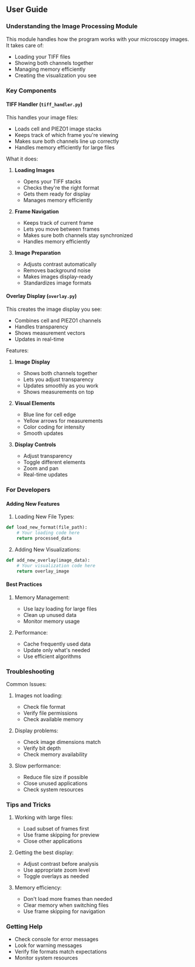 
## User Guide

### Understanding the Image Processing Module

This module handles how the program works with your microscopy images. It takes care of:
- Loading your TIFF files
- Showing both channels together
- Managing memory efficiently
- Creating the visualization you see

### Key Components

#### TIFF Handler (`tiff_handler.py`)
This handles your image files:
- Loads cell and PIEZO1 image stacks
- Keeps track of which frame you're viewing
- Makes sure both channels line up correctly
- Handles memory efficiently for large files

What it does:
1. **Loading Images**
   - Opens your TIFF stacks
   - Checks they're the right format
   - Gets them ready for display
   - Manages memory efficiently

2. **Frame Navigation**
   - Keeps track of current frame
   - Lets you move between frames
   - Makes sure both channels stay synchronized
   - Handles memory efficiently

3. **Image Preparation**
   - Adjusts contrast automatically
   - Removes background noise
   - Makes images display-ready
   - Standardizes image formats

#### Overlay Display (`overlay.py`)
This creates the image display you see:
- Combines cell and PIEZO1 channels
- Handles transparency
- Shows measurement vectors
- Updates in real-time

Features:
1. **Image Display**
   - Shows both channels together
   - Lets you adjust transparency
   - Updates smoothly as you work
   - Shows measurements on top

2. **Visual Elements**
   - Blue line for cell edge
   - Yellow arrows for measurements
   - Color coding for intensity
   - Smooth updates

3. **Display Controls**
   - Adjust transparency
   - Toggle different elements
   - Zoom and pan
   - Real-time updates

### For Developers

#### Adding New Features
1. Loading New File Types:
```python
def load_new_format(file_path):
    # Your loading code here
    return processed_data
```

2. Adding New Visualizations:
```python
def add_new_overlay(image_data):
    # Your visualization code here
    return overlay_image
```

#### Best Practices
1. Memory Management:
   - Use lazy loading for large files
   - Clean up unused data
   - Monitor memory usage

2. Performance:
   - Cache frequently used data
   - Update only what's needed
   - Use efficient algorithms

### Troubleshooting

Common Issues:
1. Images not loading:
   - Check file format
   - Verify file permissions
   - Check available memory

2. Display problems:
   - Check image dimensions match
   - Verify bit depth
   - Check memory availability

3. Slow performance:
   - Reduce file size if possible
   - Close unused applications
   - Check system resources

### Tips and Tricks
1. Working with large files:
   - Load subset of frames first
   - Use frame skipping for preview
   - Close other applications

2. Getting the best display:
   - Adjust contrast before analysis
   - Use appropriate zoom level
   - Toggle overlays as needed

3. Memory efficiency:
   - Don't load more frames than needed
   - Clear memory when switching files
   - Use frame skipping for navigation

### Getting Help
- Check console for error messages
- Look for warning messages
- Verify file formats match expectations
- Monitor system resources
